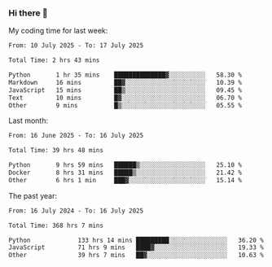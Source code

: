 ### Hi there 👋

My coding time for last week:

<!--START_SECTION:week-->

```txt
From: 10 July 2025 - To: 17 July 2025

Total Time: 2 hrs 43 mins

Python       1 hr 35 mins    ██████████████▓░░░░░░░░░░   58.30 %
Markdown     16 mins         ██▓░░░░░░░░░░░░░░░░░░░░░░   10.39 %
JavaScript   15 mins         ██▒░░░░░░░░░░░░░░░░░░░░░░   09.45 %
Text         10 mins         █▓░░░░░░░░░░░░░░░░░░░░░░░   06.70 %
Other        9 mins          █▒░░░░░░░░░░░░░░░░░░░░░░░   05.55 %
```

<!--END_SECTION:week-->

Last month:

<!--START_SECTION:month-->

```txt
From: 16 June 2025 - To: 16 July 2025

Total Time: 39 hrs 48 mins

Python       9 hrs 59 mins   ██████▒░░░░░░░░░░░░░░░░░░   25.10 %
Docker       8 hrs 31 mins   █████▒░░░░░░░░░░░░░░░░░░░   21.42 %
Other        6 hrs 1 min     ███▓░░░░░░░░░░░░░░░░░░░░░   15.14 %
```

<!--END_SECTION:month-->

The past year:

<!--START_SECTION:year-->

```txt
From: 16 July 2024 - To: 16 July 2025

Total Time: 368 hrs 7 mins

Python             133 hrs 14 mins █████████░░░░░░░░░░░░░░░░   36.20 %
JavaScript         71 hrs 9 mins   ████▓░░░░░░░░░░░░░░░░░░░░   19.33 %
Other              39 hrs 7 mins   ██▓░░░░░░░░░░░░░░░░░░░░░░   10.63 %
```

<!--END_SECTION:year-->
